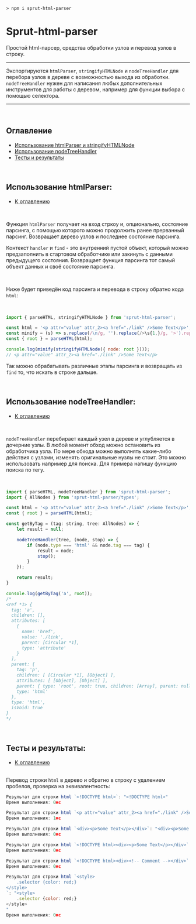 ```
> npm i sprut-html-parser
```

# Sprut-html-parser

Простой html-парсер, средства обработки узлов и перевод узлов в строку.

---

Экспортируются `htmlParser`, `stringifyHTMLNode` и `nodeTreeHandler` для перебора узлов в дереве с возможностью выхода из обработки. `nodeTreeHandler` нужен для написания любых дополнительных инструментов для работы с деревом, например для функции выбора с помощью селектора.

---

<br>

## <span id="contents">Оглавление</span>

- [Использование htmlParser и stringifyHTMLNode](#html-parser)
- [Использование nodeTreeHandler](#node-tree-handler)
- [Тесты и результаты](#test-results)

<br>

## <span id="html-parser">Использование htmlParser:</span>

- [К оглавлению](#contents)

<br>

Функция `htmlParser` получает на вход стркоу и, опционально, состояние парсинга, с помощью которого можно продолжить ранее прерванный парсинг. Возвращает дерево узлов и последнее состояние парсинга.

Контекст `handler` и `find` - это внутренний пустой объект, который можно предзаполнить в стартовом обработчике или закинуть с данными предыдущего состояния.
Возвращает функция парсинга тот самый объект данных и своё состояние парсинга.

<br>

Ниже будет приведён код парсинга и перевода в строку обратно кода `html`:

<br>

```js
import { parseHTML, stringifyHTMLNode } from 'sprut-html-parser';

const html = '<p attr="value" attr_2><a href="./link" />Some Text</p>';
const minify = (s) => s.replace(/\n/g, '').replace(/>\s{1,}/g, '>').replace(/\s{1,}</g, '<').replace(/\s+/g, ' ');
const { root } = parseHTML(html);

console.log(minify(stringifyHTMLNode({ node: root })));
// <p attr="value" attr_2><a href="./link" />Some Text</p>
```

Так можно обрабатывать различные этапы парсинга и возвращать из `find` то, что искать в строке дальше.

<br>

## <span id="node-tree-handler">Использование nodeTreeHandler:</span>

- [К оглавлению](#contents)

<br>

`nodeTreeHandler` перебирает каждый узел в дереве и углубляется в дочерние узлы. В любой момент обход можно остановить из обработчика узла. По мере обхода можно выполнять какие-либо действия с узлами, изменять оригинальные нузлы не стоит. Это можно использовать например для поиска. Для примера напишу функцию поиска по тегу.

<br>

```js
import { parseHTML, nodeTreeHandler } from 'sprut-html-parser';
import { AllNodes } from 'sprut-html-parser/types';

const html = '<p attr="value" attr_2><a href="./link" />Some Text</p>';
const { root } = parseHTML(html);

const getByTag = (tag: string, tree: AllNodes) => {
    let result = null;

    nodeTreeHandler(tree, (node, stop) => {
        if (node.type === 'html' && node.tag === tag) {
            result = node;
            stop();
        }
    });

    return result;
}

console.log(getByTag('a', root));
/*
<ref *1> {
  tag: 'a',
  children: [],
  attributes: [
    {
      name: 'href',
      value: './link',
      parent: [Circular *1],
      type: 'attribute'
    }
  ],
  parent: {
    tag: 'p',
    children: [ [Circular *1], [Object] ],
    attributes: [ [Object], [Object] ],
    parent: { type: 'root', root: true, children: [Array], parent: null },
    type: 'html'
  },
  type: 'html',
  isVoid: true
}
*/
```

<br>

## <span id="test-results">Тесты и результаты:</span>

- [К оглавлению](#contents)

<br>Перевод строки `html` в дерево и обратно в строку с удалением пробелов, проверка на эквивалентность:

```js
Результат для строки html `<!DOCTYPE html>`: "<!DOCTYPE html>"
Время выполнения: 0мс
```
```js
Результат для строки html `<p attr="value" attr_2><a href="./link" />Some Text</p>`: "<p attr="value" attr_2><a href="./link" />Some Text</p>"
Время выполнения: 1мс
```
```js
Результат для строки html `<div><p>Some Text</p></div>`: "<div><p>Some Text</p></div>"
Время выполнения: 0мс
```
```js
Результат для строки html `<!DOCTYPE html><div><p>Some Text</p></div>`: "<!DOCTYPE html><div><p>Some Text</p></div>"
Время выполнения: 0мс
```
```js
Результат для строки html `<!DOCTYPE html><div><!-- Comment --></div>`: "<!DOCTYPE html><div><!-- Comment --></div>"
Время выполнения: 0мс
```
```js
Результат для строки html `<style>
	.selector {color: red;}
</style>
`: "<style>
	.selector {color: red;}
</style>
"
Время выполнения: 0мс
```


<br>



<br>

